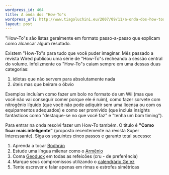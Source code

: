 ```yaml
--- 
wordpress_id: 464
title: A onda dos "How-To"s
wordpress_url: http://www.tiagoluchini.eu/2007/09/11/a-onda-dos-how-tos/
layout: post
---
```

"How-To"s são listas geralmente em formato passo-a-passo que explicam como alcancar algum resutado.

Existem "How-To"s para tudo que você puder imaginar. Mês passado a revista Wired publicou uma série de "How-To"s recheando a sessão central do volume. Infelizmente os "How-To"s caiam sempre em uma dessas duas categorias:

1. idiotas que não servem para absolutamente nada
1. úteis mas que beiram o óbvio

Exemplos incluíam como fazer um bolo no formato de um Wii (mas que você não vai conseguir comer porque ele é ruim), como fazer sorvete com nitrogênio líquido (que você não pode adiquirir sem uma licensa ou com os equipamentos adequados) e como ser promivido (que incluia insights fantásticos como "destaque-se no que você faz" e "tenha um bom timing").

Para entrar na onda resolvi fazer um How-To também. O título é **"Como ficar mais inteligente"** (proposto recentemente na revista Super Interessante). Siga os seguintes cinco passos e garanto total sucesso:

1. Aprenda a tocar [Bodhrán](http://en.wikipedia.org/wiki/Bodhr%C3%A1n)
1. Estude uma língua milenar como o [Armênio](http://en.wikipedia.org/wiki/Armenian_language)
1. Coma [Geoduck](http://en.wikipedia.org/wiki/Geoduck) em todas as refeicões (cru - de preferência)
1. Marque seus compromissos utilizando o [calendrário Ge'ez](http://en.wikipedia.org/wiki/Ethiopian_calendar)
1. Tente escrever e falar apenas em rimas e estrofes simétricas

